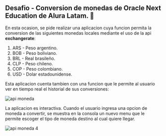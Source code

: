 ## Desafio - Conversion de monedas de Oracle Next Education de Alura Latam. 💸

En esta ocasion, se pide realizar una aplicacion cuya funcion permita la conversion de las siguientes monedas locales mediante el uso de la api **exchangerate**:

1. ARS - Peso argentino.
2. BOB - Peso boliviano.
3. BRL - Real brasileño.
4. CLP - Peso chileno.
5. COP - Peso colombiano.
6. USD - Dolar estadounidense. 

Esta aplicacion cuenta tambien con una funcion que le permite al usuario ver en tiempo real el historial de sus conversiones:

![api moneda](https://github.com/matexxe/Literatura-consola-app/assets/158209261/d8eae96a-5b9f-446f-99c3-dafbe8277929)

La aplicacion es interactiva. Cuando el usuario ingresa una opcion de moneda a convertir, se muestra en la consola un nuevo menu que le permite escoger
el tipo de moneda destino al cual quiere llegar. 

![api moneda 4](https://github.com/matexxe/Literatura-consola-app/assets/158209261/7ed85f6c-c7d5-4b5c-98d4-9b8a2c37d938)


